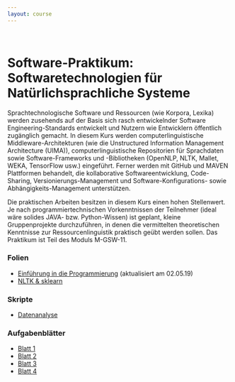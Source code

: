 ```yaml
---
layout: course
---
```


<br>

# Software-Praktikum: Softwaretechnologien für Natürlichsprachliche Systeme

Sprachtechnologische Software und Ressourcen (wie Korpora, Lexika) werden zusehends auf der Basis sich rasch entwickelnder Software Engineering-Standards entwickelt und Nutzern wie Entwicklern öffentlich zugänglich gemacht. In diesem Kurs werden computerlinguistische Middleware-Architekturen (wie die Unstructured Information Management Architecture (UIMA)), computerlinguistische Repositorien für Sprachdaten sowie Software-Frameworks und -Bibliotheken (OpenNLP, NLTK, Mallet, WEKA, TensorFlow usw.) eingeführt. Ferner werden mit GitHub und MAVEN Plattformen behandelt, die kollaborative Softwareentwicklung, Code-Sharing, Versionierungs-Management und Software-Konfigurations- sowie Abhängigkeits-Management unterstützen.

Die praktischen Arbeiten besitzen in diesem Kurs einen hohen Stellenwert. Je nach programmiertechnischen Vorkenntnissen der Teilnehmer (ideal wäre solides JAVA- bzw. Python-Wissen) ist geplant, kleine Gruppenprojekte durchzuführen, in denen die vermittelten theoretischen Kenntnisse zur Ressourcenlinguistik praktisch geübt werden sollen. Das Praktikum ist Teil des Moduls M-GSW-11.


### Folien

* [Einführung in die Programmierung](/downloads/teaching/ss2019/praktikum/slides_praktikum_intro.pdf) (aktualisiert am 02.05.19)
* [NLTK & sklearn](/downloads/teaching/ss2019/praktikum/ss19_praktikum_nltk_sklearn.pdf)

### Skripte

* [Datenanalyse](/downloads/teaching/ss2019/praktikum/skript_datenanalyse.ipynb)

### Aufgabenblätter

* [Blatt 1](/downloads/teaching/ss2019/praktikum/praktikum_1_aufgabe.ipynb)
* [Blatt 2](/downloads/teaching/ss2019/praktikum/praktikum_2_aufgabe.ipynb)
* [Blatt 3](/downloads/teaching/ss2019/praktikum/praktikum_3_aufgabe.ipynb)
* [Blatt 4](/downloads/teaching/ss2019/praktikum/praktikum_4_aufgabe.ipynb)
